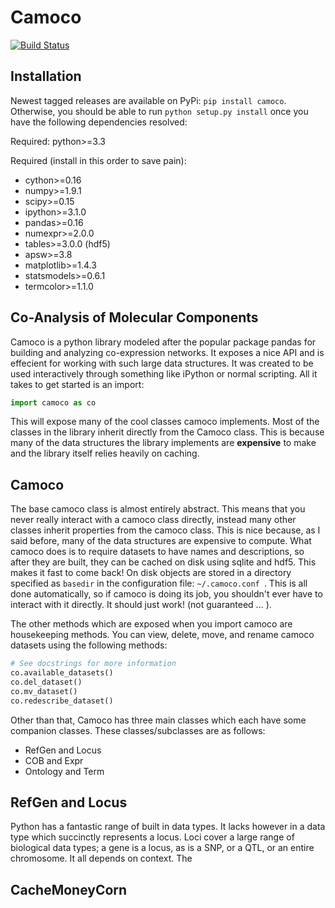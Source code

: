 Camoco
======
[![Build Status](https://travis-ci.org/schae234/Camoco.svg?branch=master)](https://travis-ci.org/schae234/Camoco)

Installation
------------
Newest tagged releases are available on PyPi: `pip install camoco`. Otherwise, you should be able to run 
`python setup.py install` once you have the following dependencies resolved:

Required: python>=3.3

Required (install in this order to save pain):
+ cython>=0.16    
+ numpy>=1.9.1
+ scipy>=0.15
+ ipython>=3.1.0
+ pandas>=0.16
+ numexpr>=2.0.0
+ tables>=3.0.0 (hdf5)
+ apsw>=3.8
+ matplotlib>=1.4.3
+ statsmodels>=0.6.1
+ termcolor>=1.1.0

Co-Analysis of Molecular Components
-----------------------------------

Camoco is a python library modeled after the popular package pandas for building 
and analyzing co-expression networks. It exposes a nice API and is effecient for
working with such large data structures. It was created to be used interactively 
through something like iPython or normal scripting. All it takes to get started 
is an import:

```python
import camoco as co
```

This will expose many of the cool classes camoco implements. Most of the classes
in the library inherit directly from the Camoco class. This is because many of the
data structures the library implements are **expensive** to make and the library
itself relies heavily on caching. 

Camoco 
------
The base camoco class is almost entirely abstract. This means that you never really
interact with a camoco class directly, instead many other classes inherit properties
from the camoco class. This is nice because, as I said before, many of the data structures
are expensive to compute. What camoco does is to require datasets to have names and descriptions,
so after they are built, they can be cached on disk using sqlite and hdf5. This makes it fast
to come back! On disk objects are stored in a directory specified as `basedir` in the configuration file:
`~/.camoco.conf `. This is all done automatically, so if camoco is doing its job, you shouldn't
ever have to interact with it directly. It should just work! (not guaranteed ... ).

The other methods which are exposed when you import camoco are housekeeping methods. You can view, delete,
move, and rename camoco datasets using the following methods:

```python
# See docstrings for more information
co.available_datasets()
co.del_dataset()
co.mv_dataset()
co.redescribe_dataset() 
```

Other than that, Camoco has three main classes which each have some companion classes.
These classes/subclasses are as follows:

+ RefGen and Locus
+ COB and Expr
+ Ontology and Term


RefGen and Locus
----------------
Python has a fantastic range of built in data types. It lacks however in a data type which succinctly 
represents a locus. Loci cover a large range of biological data types; a gene is a locus, as is a SNP,
or a QTL, or an entire chromosome. It all depends on context. The 


CacheMoneyCorn
--------------
